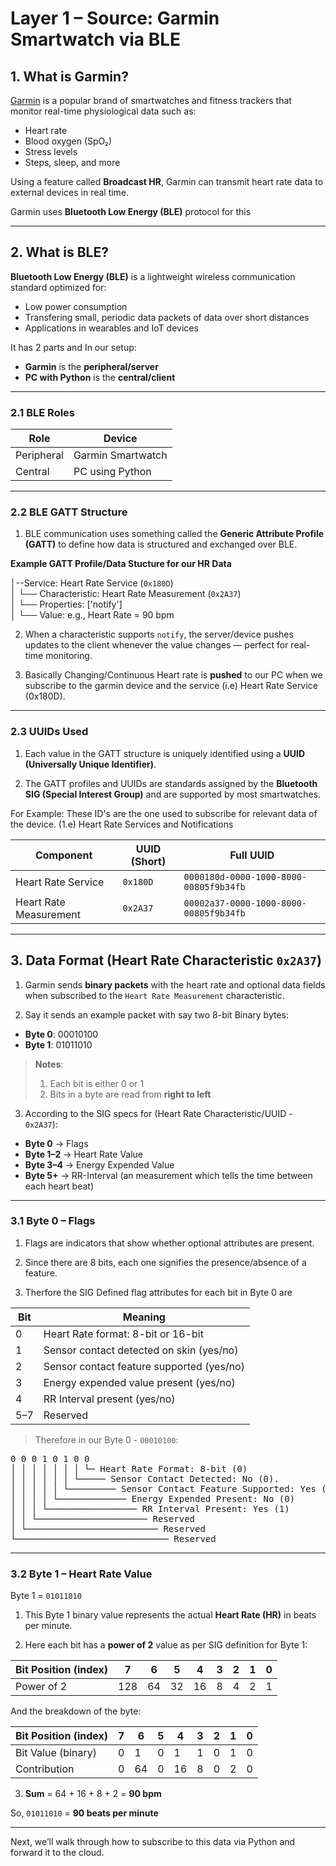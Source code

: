 # Layer 1 – Source: Garmin Smartwatch via BLE

## 1. What is Garmin?

[Garmin](https://www.garmin.com/) is a popular brand of smartwatches and fitness trackers that monitor real-time physiological data such as:

- Heart rate  
- Blood oxygen (SpO₂)  
- Stress levels  
- Steps, sleep, and more  

Using a feature called **Broadcast HR**, Garmin can transmit heart rate data to external devices in real time.

Garmin uses **Bluetooth Low Energy (BLE)** protocol for this

---

## 2. What is BLE?

**Bluetooth Low Energy (BLE)** is a lightweight wireless communication standard optimized for:

- Low power consumption  
- Transfering small, periodic data packets of data over short distances
- Applications in wearables and IoT devices   

It has 2 parts and In our setup:

- **Garmin** is the **peripheral/server**
- **PC with Python** is the **central/client**

---

### 2.1 BLE Roles

| Role       | Device                   |
|------------|--------------------------|
| Peripheral | Garmin Smartwatch        |
| Central    | PC using Python          |

---

### 2.2 BLE GATT Structure

1) BLE communication uses something called the **Generic Attribute Profile (GATT)** to define how data is structured and exchanged over BLE.

**Example GATT Profile/Data Stucture for our HR Data**
 
   │--Service: Heart Rate Service (`0x180D`)  
   │   └── Characteristic: Heart Rate Measurement (`0x2A37`)  
   │       └── Properties: ['notify']  
   │           └── Value: e.g., Heart Rate = 90 bpm

2) When a characteristic supports `notify`, the server/device pushes updates to the client whenever the value changes — perfect for real-time monitoring.
   
3) Basically Changing/Continuous Heart rate is **pushed** to our PC when we subscribe to the garmin device and the service (i.e) Heart Rate Service (0x180D).

---

### 2.3 UUIDs Used

1) Each value in the GATT structure is uniquely identified using a **UUID (Universally Unique Identifier)**. 

2) The GATT profiles and UUIDs are standards assigned by the **Bluetooth SIG (Special Interest Group)** and are supported by most smartwatches.

For Example: These ID's are the one used to subscribe for relevant data of the device. (1.e) Heart Rate Services and Notifications

| Component              | UUID (Short) | Full UUID                                      |
|------------------------|--------------|------------------------------------------------|
| Heart Rate Service     | `0x180D`     | `0000180d-0000-1000-8000-00805f9b34fb`         |
| Heart Rate Measurement | `0x2A37`     | `00002a37-0000-1000-8000-00805f9b34fb`         |

---

## 3. Data Format (Heart Rate Characteristic `0x2A37`)

1) Garmin sends **binary packets** with the heart rate and optional data fields when subscribed to the `Heart Rate Measurement` characteristic.

2) Say it sends an example packet with say two 8-bit Binary bytes:  

- **Byte 0**: 00010100
- **Byte 1**: 01011010

> **Notes**:  
> 1. Each bit is either 0 or 1  
> 2. Bits in a byte are read from **right to left**

3) According to the SIG specs for (Heart Rate Characteristic/UUID - `0x2A37`):

- **Byte 0**   → Flags  
- **Byte 1–2** → Heart Rate Value  
- **Byte 3–4** → Energy Expended Value
- **Byte 5+**  → RR-Interval (an measurement which tells the time between each heart beat)

---

### 3.1 Byte 0 – Flags

1) Flags are indicators that show whether optional attributes are present.  

2) Since there are 8 bits, each one signifies the presence/absence of a feature.

3) Therfore the SIG Defined flag attributes for each bit in Byte 0 are

| Bit | Meaning                                             |
|-----|-----------------------------------------------------|
| 0   | Heart Rate format: 8-bit or 16-bit                  |
| 1   | Sensor contact detected on skin (yes/no)            |
| 2   | Sensor contact feature supported (yes/no)           |
| 3   | Energy expended value present (yes/no)              |
| 4   | RR Interval present (yes/no)                        |
| 5–7 | Reserved                                            |

> Therefore in our Byte 0 - `00010100`:  

<pre>
0 0 0 1 0 1 0 0
│ │ │ │ │ │ │ └─ Heart Rate Format: 8-bit (0)
│ │ │ │ │ │ └───── Sensor Contact Detected: No (0).
│ │ │ │ │ └───────── Sensor Contact Feature Supported: Yes (1)
│ │ │ │ └───────────── Energy Expended Present: No (0)
│ │ │ └───────────────── RR Interval Present: Yes (1)
│ │ └───────────────────── Reserved
│ └───────────────────────── Reserved
└───────────────────────────── Reserved
</pre>

---

### 3.2 Byte 1 – Heart Rate Value

Byte 1 = `01011010`

1) This Byte 1 binary value represents the actual **Heart Rate (HR)** in beats per minute.

2) Here each bit has a **power of 2** value as per SIG definition for Byte 1:

| Bit Position (index) | 7   | 6  | 5  | 4  | 3  | 2  | 1  | 0  |
|----------------------|-----|----|----|----|----|----|----|----|
| Power of 2           | 128 | 64 | 32 | 16 | 8  | 4  | 2  | 1  |

And the breakdown of the byte:

| Bit Position (index) | 7 | 6 | 5 | 4 | 3 | 2 | 1 | 0 |
|----------------------|---|---|---|---|---|---|---|---|
| Bit Value (binary)   | 0 | 1 | 0 | 1 | 1 | 0 | 1 | 0 |
| Contribution         | 0 |64 | 0 |16 | 8 | 0 | 2 | 0 |

3) **Sum** = 64 + 16 + 8 + 2 = **90 bpm**

So, `01011010` = **90 beats per minute**

---

Next, we’ll walk through how to subscribe to this data via Python and forward it to the cloud.

